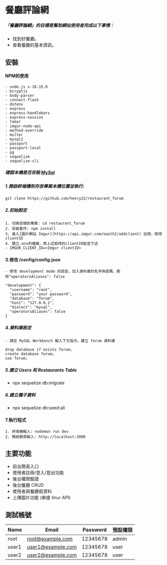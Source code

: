 # 餐廳評論網

##### 「餐廳評論網」的目標是幫助網站使用者完成以下事情：
- 找到好餐廳。
- 查看餐廳的基本資訊。

## 安裝

#### NPM的使用

```
- node.js v-10.15.0
- bcryptjs
- body-parser
- connect-flash
- dotenv
- express
- express-handlebars
- express-session
- faker
- imgur-node-api
- method-override
- multer
- mysql2
- passport
- passport-local
- pg
- sequelize
- sequelize-cli
```

##### 確認本機是否安裝 [MySql](https://dev.mysql.com/downloads/mysql/)

##### 1.開啟終端機到存放專案本機位置並執行:
`git clone https://github.com/henry22/restaurant_forum`

##### 2.初始設定
```
1. 切換目錄到專案: cd restaurant_forum
2. 安裝套件: npm install
3. 進入[圖片網站 Imgur](https://api.imgur.com/oauth2/addclient) 註冊，取得clientID
4. 建立.env的檔案，將上述取得的clientID貼至下述
- IMGUR_CLIENT_ID=<Imgur clientID>
```

#### 3.修改 /config/config.json
```
- 修改 development mode 的設定，加入資料庫的名字與密碼，刪除"operatorsAliases": false

"development": {
  "username": "root",
  "password": "your password",
  "database": "forum",
  "host": "127.0.0.1",
  "dialect": "mysql",
  "operatorsAliases": false
}
```

##### 4.資料庫設定
```
- 請在 MySQL Workbench 輸入下方指令，建立 forum 資料庫

drop database if exists forum;
create database forum;
use forum;
```

##### 5.建立 Users 和 Restaurants Table

- npx sequelize db:migrate

##### 6.建立種子資料

- npx sequelize db:seed:all

#### 7.執行程式
```
1. 終端機輸入: nodemon run dev
2. 開啟網頁輸入: http://localhost:3000
```

## 主要功能
- 前台簡易入口
- 使用者註冊/登入/登出功能
- 後台權限驗證
- 後台餐廳 CRUD
- 使用者與餐廳假資料
- 上傳圖片功能 (串接 Imur API)

## 測試帳號

| Name  | Email             | Password | 預設權限  |
| ----- | ----------------- | -------- | -------- |
| root  | root@example.com  | 12345678 | admin    |
| user1 | user1@example.com | 12345678 | user     |
| user2 | user2@example.com | 12345678 | user     |